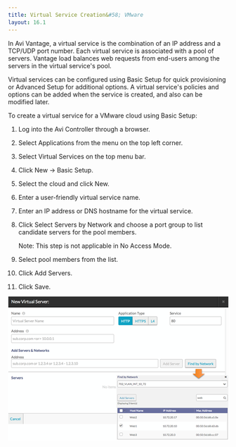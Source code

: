 ```yaml
---
title: Virtual Service Creation&#58; VMware
layout: 16.1
---
```

In Avi Vantage, a virtual service is the combination of an IP address and a TCP/UDP port number. Each virtual service is associated with a pool of servers. Vantage load balances web requests from end-users among the servers in the virtual service's pool.

Virtual services can be configured using Basic Setup for quick provisioning or Advanced Setup for additional options. A virtual service's policies and options can be added when the service is created, and also can be modified later.

To create a virtual service for a VMware cloud using Basic Setup:
<ol> 
 <li> <p>Log into the Avi Controller through a browser.</p> </li> 
 <li> <p>Select Applications from the menu on the top left corner.</p> </li> 
 <li> <p>Select Virtual Services on the top menu bar.</p> </li> 
 <li> <p>Click New -&gt; Basic Setup.</p> </li> 
 <li> <p>Select the cloud and click New.</p> </li> 
 <li> <p>Enter a user-friendly virtual service name.</p> </li> 
 <li> <p>Enter an IP address or DNS hostname for the virtual service.</p> </li> 
 <li> <p>Click Select Servers by Network and choose a port group to list candidate servers for the pool members.</p> <p>Note: This step is not applicable in No Access Mode.</p> </li> 
 <li> <p>Select pool members from the list.</p> </li> 
 <li> <p>Click Add Servers.</p> </li> 
 <li> <p>Click Save.</p> </li> 
</ol> 

<a href="img/vmware-create-vs.png"><img src="img/vmware-create-vs.png" alt="vmware-create-vs" width="504" height="327" class="alignnone size-full wp-image-3901"></a>

